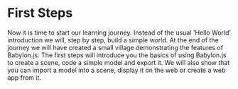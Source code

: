 # First Steps
Now it is time to start our learning journey. Instead of the usual 'Hello World' introduction we will, step by step, build a simple world. At the end of the journey we will have created a small village demonstrating the features of Babylon.js. The first steps will introduce you the basics of using Babylon.js to create a scene, code a simple model and export it. We will also show that you can import a model into a scene, display it on the web or create a web app from it.